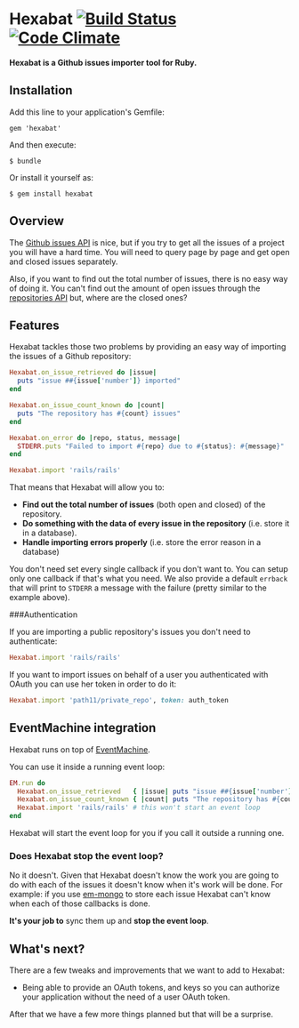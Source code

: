 # Hexabat [![Build Status](https://secure.travis-ci.org/jacegu/hexabat.png?branch=master)](http://travis-ci.org/jacegu/hexabat)  [![Code Climate](https://codeclimate.com/badge.png)](https://codeclimate.com/github/jacegu/hexabat)

**Hexabat is a Github issues importer tool for Ruby.**

## Installation

Add this line to your application's Gemfile:

    gem 'hexabat'

And then execute:

    $ bundle

Or install it yourself as:

    $ gem install hexabat


## Overview

The
[Github issues API](http://developer.github.com/v3/issues/#list-issues-for-a-repository)
is nice, but if you try to get all the issues of a project you will have a hard
time. You will need to query page by page and get open and closed issues
separately.

Also, if you want to find out the total number of issues, there is no easy way
of doing it. You can't find out the amount of open issues through the
[repositories API](http://developer.github.com/v3/repos/#get)
but, where are the closed ones?


## Features

Hexabat tackles those two problems by providing  an easy way of importing
the issues of a Github repository:

```ruby
Hexabat.on_issue_retrieved do |issue|
  puts "issue ##{issue['number']} imported"
end

Hexabat.on_issue_count_known do |count|
  puts "The repository has #{count} issues"
end

Hexabat.on_error do |repo, status, message|
  STDERR.puts "Failed to import #{repo} due to #{status}: #{message}"
end

Hexabat.import 'rails/rails'
```

That means that Hexabat will allow you to:

* **Find out the total number of issues** (both open and closed) of the repository.
* **Do something with the data of every issue in the repository** (i.e. store it in a database).
* **Handle importing errors properly** (i.e. store the error reason in a database)

You don't need set every single callback if you don't want to. You can setup only one
callback if that's what you need. We also provide a default `errback` that will
print to `STDERR` a message with the failure (pretty similar to the example above).



###Authentication

If you are importing a public repository's issues you don't need to authenticate:

```ruby
Hexabat.import 'rails/rails'
```

If you want to import issues on behalf of a user you authenticated with OAuth
you can use her token in order to do it:

```ruby
Hexabat.import 'path11/private_repo', token: auth_token
```


## EventMachine integration

Hexabat runs on top of
[EventMachine](https://github.com/eventmachine/eventmachine).

You can use it inside a running event loop:

```ruby
EM.run do
  Hexabat.on_issue_retrieved   { |issue| puts "issue ##{issue['number']} imported" }
  Hexabat.on_issue_count_known { |count| puts "The repository has #{count} issues" }
  Hexabat.import 'rails/rails' # this won't start an event loop
end
```

Hexabat will start the event loop for you if you call it outside a running one.


### Does Hexabat stop the event loop?

No it doesn't. Given that Hexabat doesn't know the work you are going to do
with each of the issues it doesn't know when it's work will be done. For
example: if you use
[em-mongo](https://github.com/bcg/em-mongo)
to store each issue Hexabat can't know when each of those callbacks is done.

**It's your job to** sync them up and **stop the event loop**.


## What's next?

There are a few tweaks and improvements that we want to add to Hexabat:

* Being able to provide an OAuth tokens, and keys so you can authorize your
application without the need of a user OAuth token.

After that we have a few more things planned but that will be a surprise.
